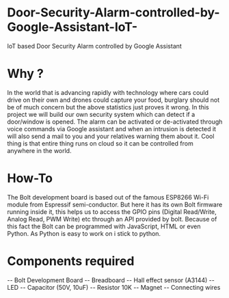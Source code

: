 # Door-Security-Alarm-controlled-by-Google-Assistant-IoT-
IoT based Door Security Alarm controlled by Google Assistant

# Why ?
In the world that is advancing rapidly with technology where cars could drive on their own and drones could capture your food, burglary should not be of much concern but the above statistics just proves it wrong. In this project we will build our own security system which can detect if a door/window is opened. The alarm can be activated or de-activated through voice commands via Google assistant and when an intrusion is detected it will also send a mail to you and your relatives warning them about it. Cool thing is that entire thing runs on cloud so it can be controlled from anywhere in the world.

# How-To
The Bolt development board is based out of the famous ESP8266 Wi-Fi module from Espressif semi-conductor. But here it has its own Bolt firmware running inside it, this helps us to access the GPIO pins (Digital Read/Write, Analog Read, PWM Write) etc through an API provided by bolt. Because of this fact the Bolt can be programmed with JavaScript, HTML or even Python. As Python is easy to work on i stick to python.

# Components required
-- Bolt Development Board
-- Breadboard
-- Hall effect sensor (A3144)
-- LED
-- Capacitor (50V, 10uF)
-- Resistor 10K
-- Magnet
-- Connecting wires
